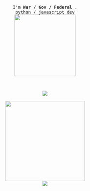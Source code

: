 
<p align="center">
  <br>
  <samp>
    I'm <b><a rel="nofollow noopener noreferrer" target="_blank">War / Gov / Federal </a></b>.
    <br>python / javascript dev<br>

</samp>

  <img src="https://cdn.discordapp.com/attachments/967562285541380117/980171862531276841/66845682.jpg" width="200"/>

</p>

<p align="center">
  <br><br>
  <img src="https://discord.c99.nl/widget/theme-4/362850533146361866.png">
  <br><br>
  <img src="https://64.media.tumblr.com/9ec7537198ca06a6defd9659c5017a2f/b17ff0c6bb7fc1b6-4f/s1280x1920/8f4b116e79552bb93e8457a2272d5b71371bd2e7.gifv", width="260"/>
  <br>
  <img src="https://github-readme-stats.vercel.app/api/top-langs/?username=w6t&layout=compact&theme=dark"<p align="center">
</p>
